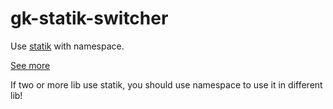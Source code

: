 # gk-statik-switcher

Use [statik](https://github.com/rakyll/statik) with namespace.

[See more](https://github.com/ddosakura/statik-ds-forker)

If two or more lib use statik, you should use namespace to use it in different lib!
